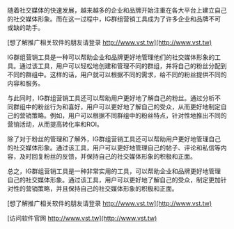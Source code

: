 随着社交媒体的快速发展，越来越多的企业和品牌开始注重在各大平台上建立自己的社交媒体形象。而在这一过程中，IG群组营销工具成为了许多企业和品牌不可或缺的助手。

[想了解推广相关软件的朋友请登录 http://www.vst.tw](http://www.vst.tw)

IG群组营销工具是一种可以帮助企业和品牌更好地管理他们的社交媒体形象的工具。通过该工具，用户可以轻松地创建和管理不同的群组，并将自己的粉丝分配到不同的群组中。这样的话，用户就可以根据不同的需求，给不同的粉丝提供不同的内容和服务。

与此同时，IG群组营销工具还可以帮助用户更好地了解自己的粉丝。通过分析不同群组中的粉丝行为和喜好，用户可以更好地了解自己的受众，从而更好地制定自己的营销策略。例如，用户可以根据不同群组中的粉丝特点，针对性地推出不同的营销活动，从而提高转化率和ROI。

除了对于粉丝的管理和了解外，IG群组营销工具还可以帮助用户更好地管理自己的社交媒体形象。通过该工具，用户可以更好地管理自己的帖子、评论和私信等内容，及时回复粉丝的反馈，并保持自己的社交媒体形象的积极和正面。

总之，IG群组营销工具是一种非常实用的工具，可以帮助企业和品牌更好地管理自己的社交媒体形象。通过该工具，用户可以更好地了解自己的受众，制定更加针对性的营销策略，并且保持自己的社交媒体形象的积极和正面。

[想了解推广相关软件的朋友请登录 http://www.vst.tw](http://www.vst.tw)


[访问软件官网 http://www.vst.tw](http://www.vst.tw)
